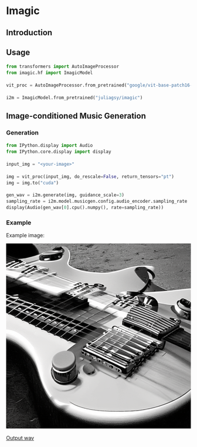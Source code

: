 # Imagic

## Introduction

## Usage

```python
from transformers import AutoImageProcessor
from imagic.hf import ImagicModel

vit_proc = AutoImageProcessor.from_pretrained("google/vit-base-patch16-224-in21k", low_cpu_mem_usage=True)

i2m = ImagicModel.from_pretrained("juliagsy/imagic")
```

## Image-conditioned Music Generation

### Generation

```python
from IPython.display import Audio
from IPython.core.display import display

input_img = "<your-image>"

img = vit_proc(input_img, do_rescale=False, return_tensors="pt")
img = img.to("cuda")

gen_wav = i2m.generate(img, guidance_scale=3)
sampling_rate = i2m.model.musicgen.config.audio_encoder.sampling_rate
display(Audio(gen_wav[0].cpu().numpy(), rate=sampling_rate))
```

### Example

Example image:

![example image 1](examples/img_5.png)

[Output wav](examples/wav_5.wav)

